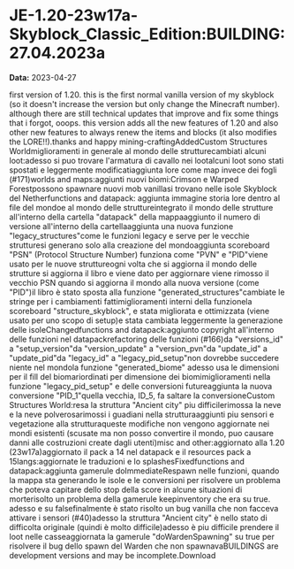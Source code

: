 # JE-1.20-23w17a-Skyblock_Classic_Edition:BUILDING:27.04.2023a

**Data:** 2023-04-27

first version of 1.20. this is the first normal vanilla version of my skyblock (so it doesn't increase the version but only change the Minecraft number). although there are still technical updates that improve and fix some things that i forgot, ooops. this version adds all the new features of 1.20 and also other new features to always renew the items and blocks (it also modifies the LORE!!).thanks and happy mining-craftingAddedCustom Structures Worldmiglioramenti in generale al mondo delle strutturecambiati alcuni loot:adesso si puo trovare l'armatura di cavallo nei lootalcuni loot sono stati spostati e leggermente modificatiaggiunta lore come map invece dei fogli (#171)worlds and maps:aggiunti nuovi biomi:Crimson e Warped Forestpossono spawnare nuovi mob vanillasi trovano nelle isole Skyblock del Netherfunctions and datapack: aggiunta immagine storia lore dentro al file del mondoe al mondo delle struttureintegrato il mondo delle strutture all'interno della cartella "datapack" della mappaaggiunto il numero di versione all'interno della cartellaaggiunta una nuova funzione "legacy_structures"come le funzioni legacy e serve per le vecchie strutturesi generano solo alla creazione del mondoaggiunta scoreboard "PSN" (Protocol Structure Number) funziona come "PVN" e "PID"viene usato per le nuove struttureogni volta che si aggiorna il mondo delle strutture si aggiorna il libro e viene dato per aggiornare viene rimosso il vecchio PSN quando si aggiorna il mondo alla nuova versione (come "PID")il libro è stato sposta alla funzione "generated_structures"cambiate le stringe per i cambiamenti fattimiglioramenti interni della funzionela scoreboard "structure_skyblock", e stata migliorata e ottimizzata (viene usato per uno scopo di setup)e stata cambiata leggermente la generazione delle isoleChangedfunctions and datapack:aggiunto copyright all'interno delle funzioni nel datapackrefactoring delle funzioni (#166)da "versions_id" a "setup_version"da "version_update" a "version_pvn"da "update_id" a "update_pid"da "legacy_id" a "legacy_pid_setup"non dovrebbe succedere niente nel mondola funzione "generated_biome" adesso usa le dimensioni per il fill del biomariordinati per dimensione dei biomimiglioramenti nella funzione "legacy_pid_setup" e delle conversioni futureaggiunta la nuova conversione "PID_1"quella vecchia, ID_5, fa saltare la conversioneCustom Structures World:resa la struttura "Ancient city" piu difficilerimossa la neve e la neve polverosarimossi i guadiani nella strutturaaggiunti piu sensori e vegetazione alla strutturaqueste modifiche non vengono aggiornate nei mondi esistenti (scusate ma non posso convertire il mondo, puo causare danni alle costruzioni create dagli utenti)misc and other:aggiornato alla 1.20 (23w17a)aggiornato il pack a 14 nel datapack e il resources pack a 15langs:aggiornate le traduzioni e lo splashesFixedfunctions and datapack:aggiunta gamerule doImmediateRespawn nelle funzioni, quando la mappa sta generando le isole e le conversioni per risolvere un problema che poteva capitare dello stop della score in alcune situazioni di morterisolto un problema della gamerule keepinventory che era su true. adesso e su falsefinalmente è stato risolto un bug vanilla che non facceva attivare i sensori (#40)adesso la struttura "Ancient city" è nello stato di difficolta originale (quindi è molto difficile)adesso è piu difficile prendere il loot nelle casseaggiornata la gamerule "doWardenSpawning" su true per risolvere il bug dello spawn del Warden che non spawnavaBUILDINGS are development versions and may be incomplete.Download
